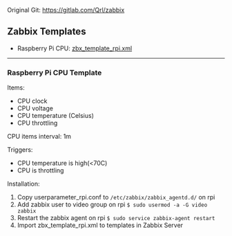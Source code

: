 Original Git: https://gitlab.com/Qrl/zabbix

## Zabbix Templates

- Raspberry Pi CPU: [zbx_template_rpi.xml](https://gitlab.com/Qrl/zabbix/blob/master/zbx_template_rpi.xml)

---

### Raspberry Pi CPU Template

Items:
- CPU clock
- CPU voltage
- CPU temperature (Celsius)
- CPU throttling

CPU items interval: 1m

Triggers:
- CPU temperature is high(<70C)
- CPU is throttling

Installation:
1. Copy userparameter_rpi.conf to `/etc/zabbix/zabbix_agentd.d/` on rpi
3. Add zabbix user to video group on rpi `$ sudo usermod -a -G video zabbix`
4. Restart the zabbix agent on rpi `$ sudo service zabbix-agent restart`
5. Import zbx_template_rpi.xml to templates in Zabbix Server